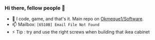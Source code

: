 ### Hi there, fellow people 👋

- 🔭 I code, game, and that's it. Main repo on [Okmeque1/Software](https://github.com/Okmeque1/software).
- 📫 Mailbox: `[6510B] Email File Not Found`
- ⚡ Tip : try and use the right screws when building that ikea cabinet

